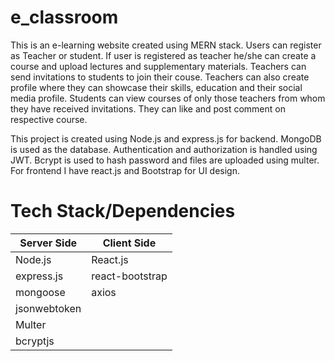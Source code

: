 # e_classroom

This is an e-learning website created using MERN stack. Users can register as Teacher or student. If user is registered as teacher he/she can create a course and upload lectures and supplementary materials. Teachers can send invitations to students to join their couse. Teachers can also create profile where they can showcase their skills, education and their social media profile. Students can view courses of only those teachers from whom they have received invitations. They can like and post comment on respective course.

This project is created using Node.js and express.js for backend. MongoDB is used as the database. Authentication and authorization is handled using JWT. Bcrypt is used to hash password and files are uploaded using multer. For frontend I have react.js and Bootstrap for UI design.

# Tech Stack/Dependencies

| Server Side   | Client Side      |
| ------------- | ---------------  |
| Node.js       | React.js         |
| express.js    | react-bootstrap  |
| mongoose      | axios            |
| jsonwebtoken  |                  |
| Multer        |                  |
| bcryptjs      |                  |
